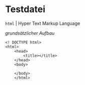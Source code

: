 # Testdatei


`html` | Hyper Text Markup Language

*grundsätzlicher Aufbau*

``` 
<! DOCTYPE html>
<html>
    <head>
        <title></title>
    </head>
    <body>

    </body>
    </html>


